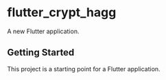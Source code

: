# flutter_crypt_hagg

A new Flutter application.

## Getting Started

This project is a starting point for a Flutter application.

